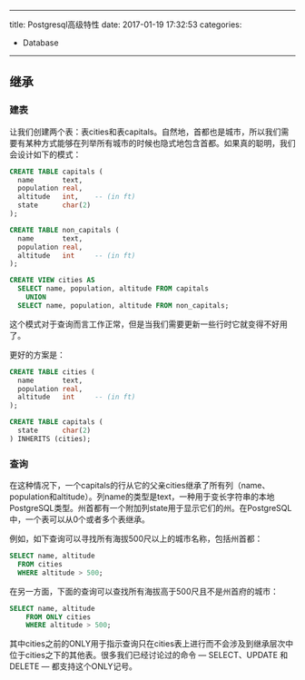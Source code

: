 ----
title: Postgresql高级特性
date: 2017-01-19 17:32:53
categories:
- Database
----
## 继承
### 建表
让我们创建两个表：表cities和表capitals。自然地，首都也是城市，所以我们需要有某种方式能够在列举所有城市的时候也隐式地包含首都。如果真的聪明，我们会设计如下的模式：
```sql
CREATE TABLE capitals (
  name       text,
  population real,
  altitude   int,    -- (in ft)
  state      char(2)
);

CREATE TABLE non_capitals (
  name       text,
  population real,
  altitude   int     -- (in ft)
);

CREATE VIEW cities AS
  SELECT name, population, altitude FROM capitals
    UNION
  SELECT name, population, altitude FROM non_capitals;
```
这个模式对于查询而言工作正常，但是当我们需要更新一些行时它就变得不好用了。

更好的方案是：

```sql
CREATE TABLE cities (
  name       text,
  population real,
  altitude   int     -- (in ft)
);

CREATE TABLE capitals (
  state      char(2)
) INHERITS (cities);
```

### 查询
在这种情况下，一个capitals的行从它的父亲cities继承了所有列（name、population和altitude）。列name的类型是text，一种用于变长字符串的本地PostgreSQL类型。州首都有一个附加列state用于显示它们的州。在PostgreSQL中，一个表可以从0个或者多个表继承。

例如，如下查询可以寻找所有海拔500尺以上的城市名称，包括州首都：
```sql
SELECT name, altitude
  FROM cities
  WHERE altitude > 500;
```
在另一方面，下面的查询可以查找所有海拔高于500尺且不是州首府的城市：
```sql
SELECT name, altitude
    FROM ONLY cities
    WHERE altitude > 500;
```

其中cities之前的ONLY用于指示查询只在cities表上进行而不会涉及到继承层次中位于cities之下的其他表。很多我们已经讨论过的命令 — SELECT、UPDATE 和DELETE — 都支持这个ONLY记号。


